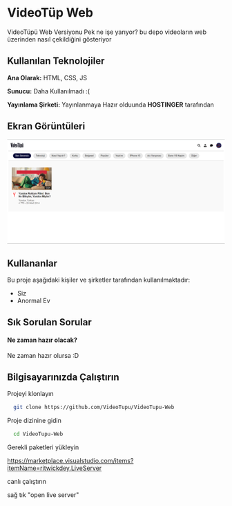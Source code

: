 # VideoTüp Web
VideoTüpü Web Versiyonu
Pek ne işe yarıyor?
bu depo videoların web üzerinden nasıl çekildiğini gösteriyor

## Kullanılan Teknolojiler

**Ana Olarak:** HTML, CSS, JS

**Sunucu:** Daha Kullanılmadı :(

**Yayınlama Şirketi:** Yayınlanmaya Hazır olduunda **HOSTINGER** tarafından

## Ekran Görüntüleri

![Uygulama Ekran Görüntüsü](https://github.com/VideoTupu/VideoTupu-Web/blob/main/Github%20Dosyalar%C4%B1/Ekran%20G%C3%B6r%C3%BCnt%C3%BCs%C3%BC-1.png)


## Kullananlar

Bu proje aşağıdaki kişiler ve şirketler tarafından kullanılmaktadır:

- Siz
- Anormal Ev

## Sık Sorulan Sorular

#### Ne zaman hazır olacak?

Ne zaman hazır olursa :D


## Bilgisayarınızda Çalıştırın

Projeyi klonlayın

```bash
  git clone https://github.com/VideoTupu/VideoTupu-Web
```

Proje dizinine gidin

```bash
  cd VideoTupu-Web
```

Gerekli paketleri yükleyin

https://marketplace.visualstudio.com/items?itemName=ritwickdey.LiveServer

canlı çalıştırın

sağ tık "open live server"

